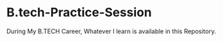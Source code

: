 # B.tech-Practice-Session
During My B.TECH Career, Whatever I learn is available in this Repository.
